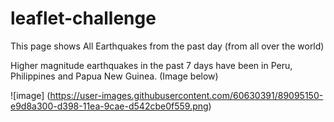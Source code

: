 # leaflet-challenge

This page shows All Earthquakes from the past day (from all over the world)

Higher magnitude earthquakes in the past 7 days have been in Peru, Philippines and Papua New Guinea. (Image below)

![image] (https://user-images.githubusercontent.com/60630391/89095150-e9d8a300-d398-11ea-9cae-d542cbe0f559.png)

